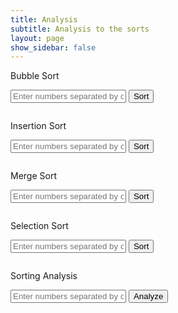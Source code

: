 ```yaml
---
title: Analysis
subtitle: Analysis to the sorts
layout: page
show_sidebar: false
---
```



Bubble Sort
<p>
<input type="text" id="bubbleInput" placeholder="Enter numbers separated by commas" />
<button onclick="sendSortRequest('bubble')">Sort</button>
<pre id="bubbleResult"></pre>

Insertion Sort

<input type="text" id="insertionInput" placeholder="Enter numbers separated by commas" />
<button onclick="sendSortRequest('insertion')">Sort</button>
<pre id="insertionResult"></pre>

Merge Sort

<input type="text" id="mergeInput" placeholder="Enter numbers separated by commas" />
<button onclick="sendSortRequest('merge')">Sort</button>
<pre id="mergeResult"></pre>

Selection Sort

<input type="text" id="selectionInput" placeholder="Enter numbers separated by commas" />
<button onclick="sendSortRequest('selection')">Sort</button>
<pre id="selectionResult"></pre>

Sorting Analysis

<input type="text" id="analysisInput" placeholder="Enter numbers separated by commas for analysis" />
<button onclick="analyzeSorts()">Analyze</button>
<pre id="analysisResult"></pre>

<html lang="en">
<head>
  <meta charset="UTF-8">
  <meta name="viewport" content="width=device-width, initial-scale=1.0">
  <style>
    .box {
      display: inline-block;
      width: 30px; /* Adjusted box size */
      height: 30px; /* Adjusted box size */
      background-color: lightblue;
      margin: 0 5px;
      display: flex;
      align-items: center;
      justify-content: center;
      font-size: 14px; /* Adjusted font size */
    }

    .row {
      display: flex;
      flex-wrap: wrap;
    }
  </style>

<script>
    async function fetchData(url) {
        try {
            const response = await fetch(url);
            if (!response.ok) {
                throw new Error('Network response was not ok');
            }
            return await response.json();
        } catch (error) {
            console.error('Error fetching data:', error);
            return null;
        }
    }

    function visualizeSort(sortType, data) {
        const containerId = sortType + 'Result';
        const container = document.getElementById(containerId);
        container.innerHTML = '';

        const visualization = document.createElement('div');
        visualization.id = sortType + 'Visualization';

        data.forEach((card, index) => {
            const box = document.createElement('div');
            box.className = 'box';
            box.textContent = card.rank; // Display the "rank" value
            visualization.appendChild(box);

            // Create a new row after every 15 boxes
            if ((index + 1) % 15 === 0) {
                const row = document.createElement('div');
                row.className = 'row';
                visualization.appendChild(row);
            }
        });

        container.appendChild(visualization);

        animateSort(sortType, data);
    }

    async function animateSort(sortType, data) {
        const visualization = document.getElementById(sortType + 'Visualization');
        const length = data.length;

        for (let i = 0; i < length - 1; i++) {
            for (let j = 0; j < length - i - 1; j++) {
                visualization.children[j].style.backgroundColor = 'yellow';
                visualization.children[j + 1].style.backgroundColor = 'yellow';

                await sleep(500);

                if (data[j].rank > data[j + 1].rank) { // Compare using "rank" value
                    const temp = data[j];
                    data[j] = data[j + 1];
                    data[j + 1] = temp;

                    updateVisualization(sortType, data);
                }

                visualization.children[j].style.backgroundColor = 'lightblue';
                visualization.children[j + 1].style.backgroundColor = 'lightblue';
            }
        }

        updateVisualization(sortType, data);
    }

    function updateVisualization(sortType, data) {
        const visualization = document.getElementById(sortType + 'Visualization');
        visualization.innerHTML = '';

        data.forEach((card, index) => {
            const box = document.createElement('div');
            box.className = 'box';
            box.textContent = card.rank; // Display the "rank" value
            visualization.appendChild(box);

            // Create a new row after every 15 boxes
            if ((index + 1) % 15 === 0) {
                const row = document.createElement('div');
                row.className = 'row';
                visualization.appendChild(row);
            }
        });
    }

    async function sendSortRequest(sortType) {
        const url = 'http://localhost:8062/api/card';
        const data = await fetchData(url);

        if (data) {
            visualizeSort(sortType, data);
        }
    }

    async function analyzeSorts() {
        const url = 'http://localhost:8062/api/card';
        const data = await fetchData(url);

        if (data) {
            visualizeSort('analysis', data);
        }
    }

    function sleep(ms) {
        return new Promise(resolve => setTimeout(resolve, ms));
    }
</script>
